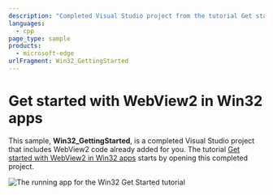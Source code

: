 ```yaml
---
description: "Completed Visual Studio project from the tutorial Get started with WebView2 in Win32 apps."
languages: 
  - cpp
page_type: sample
products: 
  - microsoft-edge
urlFragment: Win32_GettingStarted
---
```

# Get started with WebView2 in Win32 apps

<!-- only enough info to differentiate this sample vs the others; what is different about this sample compared to the sibling samples? -->
This sample, **Win32_GettingStarted**, is a completed Visual Studio project that includes WebView2 code already added for you.  The tutorial [Get started with WebView2 in Win32 apps](https://learn.microsoft.com/microsoft-edge/webview2/get-started/win32) starts by opening this completed project.

![The running app for the Win32 Get Started tutorial](screenshots/bing-window.png)
